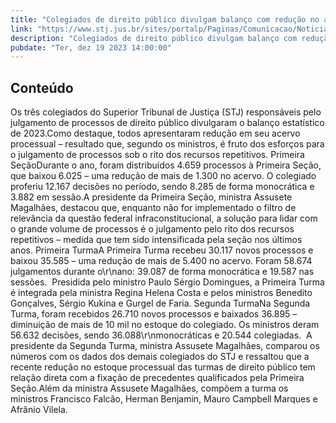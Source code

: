 ```yaml
---
title: "Colegiados de direito público divulgam balanço com redução no acervo processual"
link: "https://www.stj.jus.br/sites/portalp/Paginas/Comunicacao/Noticias/2023/19122023-Colegiados-de-direito-publico-divulgam-balanco-com-reducao-no-acervo-processual.aspx"
description: "Colegiados de direito público divulgam balanço com redução no acervo processual"
pubdate: "Ter, dez 19 2023 14:00:00"
---
```


## Conteúdo

Os três colegiados do Superior Tribunal de Justiça (STJ) responsáveis pelo julgamento de processos de direito público divulgaram o balanço estatístico de 2023.Como destaque, todos apresentaram redução em seu acervo processual – resultado que, segundo os ministros, é fruto dos esforços para o julgamento de processos sob o rito dos recursos repetitivos. Primeira SeçãoDurante o ano, foram distribuídos 4.659 processos à Primeira Seção, que baixou 6.025 – uma redução de mais de 1.300 no acervo. O colegiado proferiu 12.167 decisões no período, sendo 8.285 de forma monocrática e 3.882 em sessão.A presidente da Primeira Seção, ministra Assusete Magalhães, destacou que, enquanto não for implementado o filtro de relevância da questão federal infraconstitucional, a solução para lidar com o grande volume de processos é o julgamento pelo rito dos recursos repetitivos – medida que tem sido intensificada pela seção nos últimos anos. Primeira TurmaA Primeira Turma recebeu 30.117 novos processos e baixou 35.585 – uma redução de mais de 5.400 no acervo. Foram 58.674 julgamentos durante o\r\nano: 39.087 de forma monocrática e 19.587 nas sessões.  Presidida pelo ministro Paulo Sérgio Domingues, a Primeira Turma é integrada pela ministra Regina Helena Costa e pelos ministros Benedito Gonçalves, Sérgio Kukina e Gurgel de Faria. Segunda TurmaNa Segunda Turma, foram recebidos 26.710 novos processos e baixados 36.895 – diminuição de mais de 10 mil no estoque do colegiado. Os ministros deram 56.632 decisões, sendo 36.088\r\nmonocráticas e 20.544 colegiadas.  A presidente da Segunda Turma, ministra Assusete Magalhães, comparou os números com os dados dos demais colegiados do STJ e ressaltou que a recente redução no estoque processual das turmas de direito público tem relação direta com a fixação de precedentes qualificados pela Primeira Seção.Além da ministra Assusete Magalhães, compõem a turma os ministros Francisco Falcão, Herman Benjamin, Mauro Campbell Marques e Afrânio Vilela.
